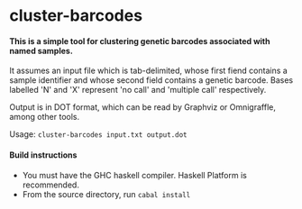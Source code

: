 # cluster-barcodes
#### This is a simple tool for clustering genetic barcodes associated with named samples.

It assumes an input file which is tab-delimited, whose first fiend contains a sample identifier and whose second field contains a genetic barcode.
Bases labelled 'N' and 'X' represent 'no call' and 'multiple call' respectively.

Output is in DOT format, which can be read by Graphviz or Omnigraffle, among other tools.

Usage: `cluster-barcodes input.txt output.dot`

#### Build instructions
* You must have the GHC haskell compiler. Haskell Platform is recommended.
* From the source directory, run `cabal install`